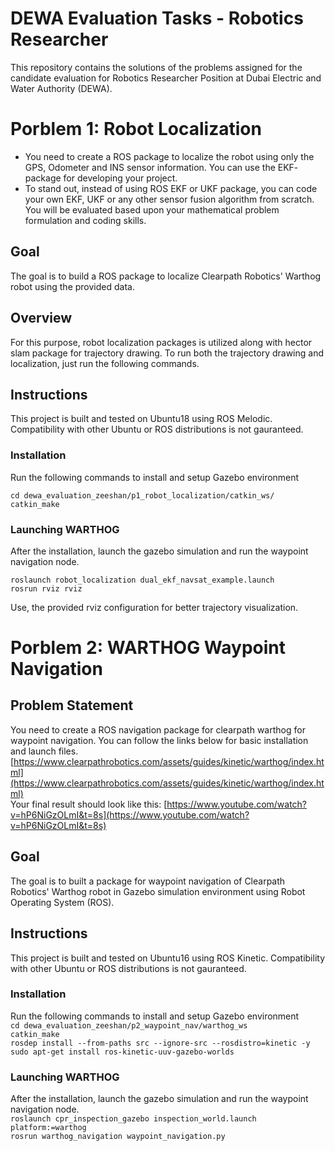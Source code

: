 # DEWA Evaluation Tasks - Robotics Researcher

This repository contains the solutions of the problems assigned for the candidate evaluation for Robotics Researcher Position at Dubai Electric and Water Authority (DEWA).

 # Porblem 1: Robot Localization
- You need to create a ROS package to localize the robot using only the GPS, Odometer
and INS sensor information. You can use the EKF- package for developing your project.   
- To stand out, instead of using ROS EKF or UKF package, you can code your own EKF,
UKF or any other sensor fusion algorithm from scratch. You will be evaluated based
upon your mathematical problem formulation and coding skills.

## Goal
The goal is to build a ROS package to localize Clearpath Robotics' Warthog robot using the provided data.

## Overview

For this purpose, robot localization packages is utilized along with hector slam package for trajectory drawing. To run both the trajectory drawing and localization, just run the following commands.


## Instructions
This project is built and tested on Ubuntu18 using ROS Melodic. Compatibility with other Ubuntu or ROS distributions is not gauranteed.

### Installation
Run the following commands to install and setup Gazebo environment  
```
cd dewa_evaluation_zeeshan/p1_robot_localization/catkin_ws/   
catkin_make
```
 

### Launching WARTHOG
After the installation, launch the gazebo simulation and run the waypoint navigation node.  
```
roslaunch robot_localization dual_ekf_navsat_example.launch
rosrun rviz rviz
``` 

Use, the provided rviz configuration for better trajectory visualization.


# Porblem 2: WARTHOG Waypoint Navigation

## Problem Statement
You need to create a ROS navigation package for clearpath warthog for waypoint navigation. You can follow the links below for basic installation and launch files.  
[https://www.clearpathrobotics.com/assets/guides/kinetic/warthog/index.html](https://www.clearpathrobotics.com/assets/guides/kinetic/warthog/index.html)  
Your final result should look like this:  [https://www.youtube.com/watch?v=hP6NiGzOLmI&t=8s](https://www.youtube.com/watch?v=hP6NiGzOLmI&t=8s)

## Goal

The goal is to built a package for waypoint navigation of Clearpath Robotics' Warthog robot in Gazebo simulation environment using Robot Operating System (ROS).

## Instructions

This project is built and tested on Ubuntu16 using ROS Kinetic. Compatibility with other Ubuntu or ROS distributions is not gauranteed.

### Installation
Run the following commands to install and setup Gazebo environment  
`cd dewa_evaluation_zeeshan/p2_waypoint_nav/warthog_ws`  
`catkin_make`  
`rosdep install --from-paths src --ignore-src --rosdistro=kinetic -y `  
`sudo apt-get install ros-kinetic-uuv-gazebo-worlds`  


### Launching WARTHOG
After the installation, launch the gazebo simulation and run the waypoint navigation node.  
`roslaunch cpr_inspection_gazebo inspection_world.launch platform:=warthog `  
`rosrun warthog_navigation waypoint_navigation.py`  
